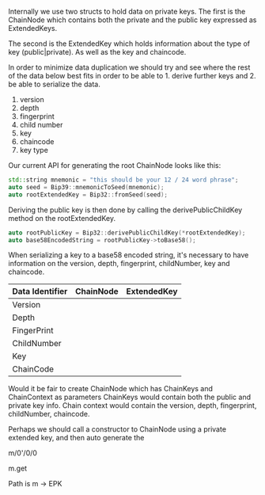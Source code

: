 Internally we use two structs to hold data on private keys. The first is the ChainNode which contains both the private
and the public key expressed as ExtendedKeys.

The second is the ExtendedKey which holds information about the type of key (public|private). As well as the key and
chaincode.

In order to minimize data duplication we should try and see where the rest of the data below best fits in order to be
able to 1. derive further keys and 2. be able to serialize the data.

1. version
2. depth
3. fingerprint
4. child number
5. key
6. chaincode
7. key type

Our current API for generating the root ChainNode looks like this:

```c++
std::string mnemonic = "this should be your 12 / 24 word phrase";
auto seed = Bip39::mnemonicToSeed(mnemonic);
auto rootExtendedKey = Bip32::fromSeed(seed);
```

Deriving the public key is then done by calling the derivePublicChildKey method on the rootExtendedKey.

```c++
auto rootPublicKey = Bip32::derivePublicChildKey(*rootExtendedKey);
auto base58EncodedString = rootPublicKey->toBase58();
```

When serializing a key to a base58 encoded string, it's necessary to have information on the version, depth, fingerprint, childNumber, key and chaincode.

| Data Identifier | ChainNode | ExtendedKey |
|-----------------|-----------|-------------|
| Version         |           |             |
| Depth           |           |             |
| FingerPrint     |           |             |
| ChildNumber     |           |             |
| Key             |           |             |
| ChainCode       |           |             |


Would it be fair to create ChainNode which has ChainKeys and ChainContext as parameters
ChainKeys would contain both the public and private key info.
Chain context would contain the version, depth, fingerprint, childNumber, chaincode.

Perhaps we should call a constructor to ChainNode using a private extended key, and then auto generate the 


m/0'/0/0

m.get

Path is m -> EPK